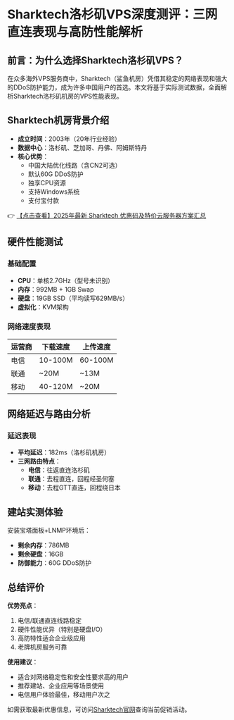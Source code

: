 # Sharktech洛杉矶VPS深度测评：三网直连表现与高防性能解析

## 前言：为什么选择Sharktech洛杉矶VPS？

在众多海外VPS服务商中，Sharktech（鲨鱼机房）凭借其稳定的网络表现和强大的DDoS防护能力，成为许多中国用户的首选。本文将基于实际测试数据，全面解析Sharktech洛杉矶机房的VPS性能表现。

## Sharktech机房背景介绍

- **成立时间**：2003年（20年行业经验）
- **数据中心**：洛杉矶、芝加哥、丹佛、阿姆斯特丹
- **核心优势**：
  - 中国大陆优化线路（含CN2可选）
  - 默认60G DDoS防护
  - 独享CPU资源
  - 支持Windows系统
  - 支付宝付款

👉 [【点击查看】2025年最新 Sharktech 优惠码及特价云服务器方案汇总](https://bit.ly/Sharktech)

## 硬件性能测试

### 基础配置
- **CPU**：单核2.7GHz（型号未识别）
- **内存**：992MB + 1GB Swap
- **硬盘**：19GB SSD（平均读写629MB/s）
- **虚拟化**：KVM架构

### 网络速度表现
| 运营商 | 下载速度 | 上传速度 |
|--------|----------|----------|
| 电信   | 10-100M  | 60-100M  |
| 联通   | ~20M     | ~13M     |
| 移动   | 40-120M  | ~20M     |

## 网络延迟与路由分析

### 延迟表现
- **平均延迟**：182ms（洛杉矶机房）
- **三网路由特点**：
  - **电信**：往返直连洛杉矶
  - **联通**：去程直连，回程经圣何塞
  - **移动**：去程GTT直连，回程绕日本

## 建站实测体验

安装宝塔面板+LNMP环境后：
- **剩余内存**：786MB
- **剩余硬盘**：16GB
- **防御能力**：60G DDoS防护

## 总结评价

**优势亮点**：
1. 电信/联通直连线路稳定
2. 硬件性能优异（特别是硬盘I/O）
3. 高防特性适合企业级应用
4. 老牌机房服务可靠

**使用建议**：
- 适合对网络稳定性和安全性要求高的用户
- 推荐建站、企业应用等场景使用
- 电信用户体验最佳，移动用户次之

如需获取最新优惠信息，可访问[Sharktech官网](https://bit.ly/Sharktech)查询当前促销活动。